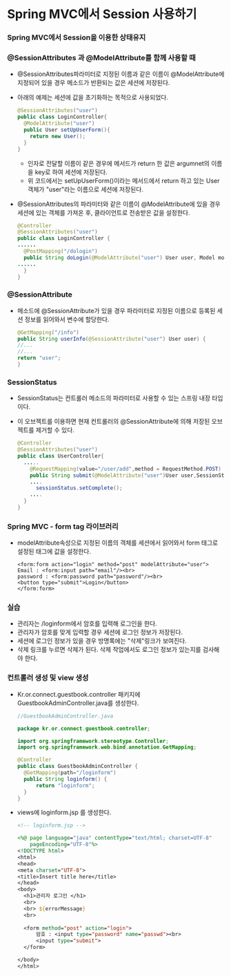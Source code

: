 # Spring MVC에서 Session 사용하기



### Spring MVC에서 Session을 이용한 상태유지



### @SessionAttributes 과 @ModelAttribute를 함께 사용할 때

+ @SessionAttributes파라미터로 지정된 이름과 같은 이름이 @ModelAttribute에 지정되어 있을 경우 메소드가 반환되는 값은 세션에 저장된다.

+ 아래의 예제는 세션에 값을 초기화하는 목적으로 사용되었다.

  ~~~java
  @SessionAttributes("user")
  public class LoginController{
    @ModelAttribute("user")
    public User setUpUserForm(){
      return new User();
    }
  }
  ~~~

  + 인자로 전달할 이름이 같은 경우에 메서드가 return 한 값은 argumnet의 이름을 key로 하여 세션에 저장된다.
  + 위 코드에서는 setUpUserForm()이라는 메서드에서 return 하고 있는 User 객체가 "user"라는 이름으로 세션에 저장된다.

+ @SessionAttributes의 파라미터와 같은 이름이 @ModelAttribute에 있을 경우 세션에 있는 객체를 가져온 후, 클라이언트로 전송받은 값을 설정한다.

  ~~~java
  @Controller
  @SessionAttributes("user")
  public class LoginController {
  ......
    @PostMapping("/dologin")
    public String doLogin(@ModelAttribute("user") User user, Model model) {
  ......
    }
  }
  ~~~



### @SessionAttribute

+ 메소드에 @SessionAttribute가 있을 경우 파라미터로 지정된 이름으로 등록된 세션 정보를 읽어와서 변수에 할당한다.

  ~~~java
  @GetMapping("/info")
  public String userInfo(@SessionAttribute("user") User user) {
  //...
  //...
  return "user";
  }
  ~~~

  

### SessionStatus

+ SessionStatus는 컨트롤러 메소드의 파라미터로 사용할 수 있는 스프링 내장 타입이다.

+ 이 오브젝트를 이용하면 현재 컨트롤러의 @SessionAttribute에 의해 저장된 오브젝트를 제거할 수 있다.

  ~~~java
  @Controller
  @SessionAttributes("user")
  public class UserController{
    .....
      @RequestMapping(value="/user/add",method = RequestMethod.POST)
      public String submit(@ModelAttribute("user")User user,SessionStatus sessionStatus){
      ....
        sessionStatus.setComplete();
      ....
    }
  }
  ~~~



### Spring MVC - form tag 라이브러리

+ modelAttribute속성으로 지정된 이름의 객체를 세션에서 읽어와서 form 태그로 설정된 태그에 값을 설정한다.

  ~~~
  <form:form action="login" method="post" modelAttribute="user">
  Email : <form:input path="email"/><br>
  password : <form:password path="password"/><br>
  <button type="submit">Login</button>
  </form:form>
  ~~~

  

### 실습

+ 관리자는 /loginform에서 암호를 입력해 로그인을 한다.
+ 관리자가 암호를 맞게 입력할 경우 세션에 로그인 정보가 저장된다.
+ 세션에 로그인 정보가 있을 경우 방명록에는 "삭제"링크가 보여진다.
+ 삭제 링크를 누르면 삭제가 된다. 삭제 작업에서도 로그인 정보가 있는지를 검사해야 한다.



### 컨트롤러 생성 및 view 생성

+ Kr.or.connect.guestbook.controller 패키지에 GuestbookAdminController.java를 생성한다.

  ~~~java
  //GuestbookAdminController.java
  
  package kr.or.connect.guestbook.controller;
  
  import org.springframework.stereotype.Controller;
  import org.springframework.web.bind.annotation.GetMapping;
  
  @Controller
  public class GuestbookAdminController {
  	@GetMapping(path="/loginform")
  	public String loginform() {
  		return "loginform";
  	}
  }
  ~~~

+ views에 loginform.jsp 를 생성한다.

  ~~~jsp
  <!-- loginform.jsp -->
  
  <%@ page language="java" contentType="text/html; charset=UTF-8"
      pageEncoding="UTF-8"%>
  <!DOCTYPE html>
  <html>
  <head>
  <meta charset="UTF-8">
  <title>Insert title here</title>
  </head>
  <body>
  	<h1>관리자 로그인 </h1>
  	<br>
  	<br> ${errorMessage}
  	<br>
  	
  	<form method="post" action="login">
  		암호 : <input type="password" name="passwd"><br>
  		<input type="submit">
  	</form>
  
  </body>
  </html>
  ~~~

  